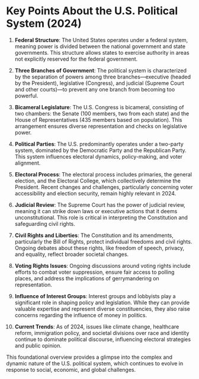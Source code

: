 # Key Points About the U.S. Political System (2024)

1. **Federal Structure**: The United States operates under a federal system, meaning power is divided between the national government and state governments. This structure allows states to exercise authority in areas not explicitly reserved for the federal government.

2. **Three Branches of Government**: The political system is characterized by the separation of powers among three branches—executive (headed by the President), legislative (Congress), and judicial (Supreme Court and other courts)—to prevent any one branch from becoming too powerful.

3. **Bicameral Legislature**: The U.S. Congress is bicameral, consisting of two chambers: the Senate (100 members, two from each state) and the House of Representatives (435 members based on population). This arrangement ensures diverse representation and checks on legislative power.

4. **Political Parties**: The U.S. predominantly operates under a two-party system, dominated by the Democratic Party and the Republican Party. This system influences electoral dynamics, policy-making, and voter alignment.

5. **Electoral Process**: The electoral process includes primaries, the general election, and the Electoral College, which collectively determine the President. Recent changes and challenges, particularly concerning voter accessibility and election security, remain highly relevant in 2024.

6. **Judicial Review**: The Supreme Court has the power of judicial review, meaning it can strike down laws or executive actions that it deems unconstitutional. This role is critical in interpreting the Constitution and safeguarding civil rights.

7. **Civil Rights and Liberties**: The Constitution and its amendments, particularly the Bill of Rights, protect individual freedoms and civil rights. Ongoing debates about these rights, like freedom of speech, privacy, and equality, reflect broader societal changes.

8. **Voting Rights Issues**: Ongoing discussions around voting rights include efforts to combat voter suppression, ensure fair access to polling places, and address the implications of gerrymandering on representation.

9. **Influence of Interest Groups**: Interest groups and lobbyists play a significant role in shaping policy and legislation. While they can provide valuable expertise and represent diverse constituencies, they also raise concerns regarding the influence of money in politics.

10. **Current Trends**: As of 2024, issues like climate change, healthcare reform, immigration policy, and societal divisions over race and identity continue to dominate political discourse, influencing electoral strategies and public opinion.

This foundational overview provides a glimpse into the complex and dynamic nature of the U.S. political system, which continues to evolve in response to social, economic, and global challenges.